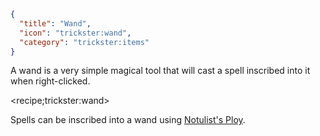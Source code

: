 ```json
{
  "title": "Wand",
  "icon": "trickster:wand",
  "category": "trickster:items"
}
```

A wand is a very simple magical tool that will cast a spell inscribed into it when right-clicked.

<recipe;trickster:wand>

Spells can be inscribed into a wand using [Notulist's Ploy](^trickster:tricks/basic#4).
